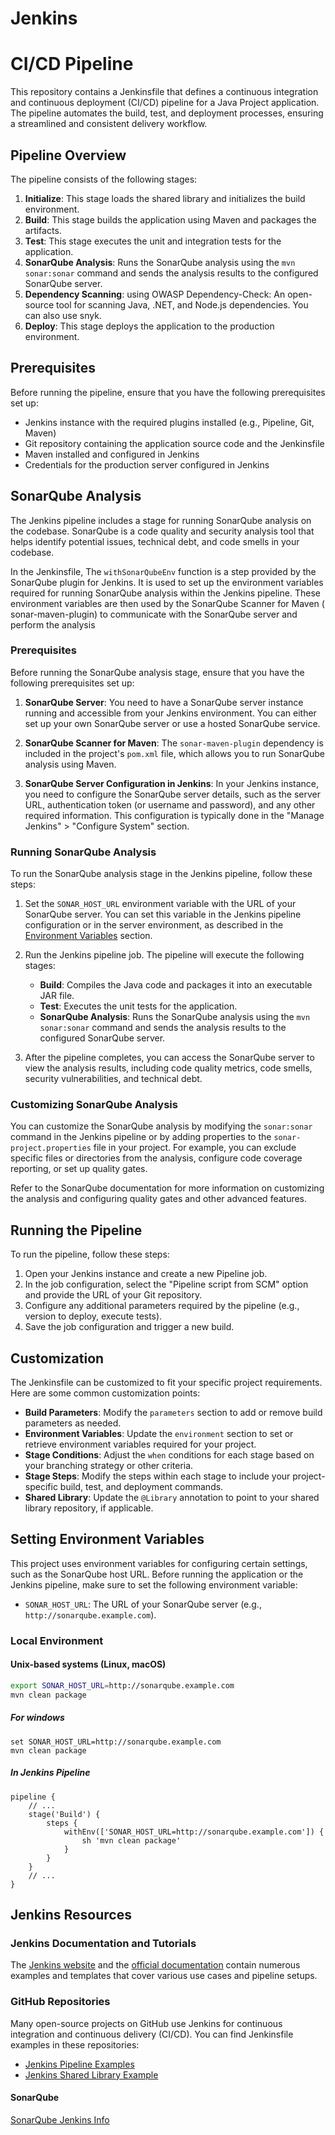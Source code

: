# Jenkins
# CI/CD Pipeline

This repository contains a Jenkinsfile that defines a continuous integration and continuous deployment (CI/CD) pipeline for a Java Project application. The pipeline automates the build, test, and deployment processes, ensuring a streamlined and consistent delivery workflow.

## Pipeline Overview

The pipeline consists of the following stages:

1. **Initialize**: This stage loads the shared library and initializes the build environment.
2. **Build**: This stage builds the application using Maven and packages the artifacts.
3. **Test**: This stage executes the unit and integration tests for the application.
4. **SonarQube Analysis**: Runs the SonarQube analysis using the `mvn sonar:sonar` command and sends the analysis results to the configured SonarQube server.
5. **Dependency Scanning**: using OWASP Dependency-Check: An open-source tool for scanning Java, .NET, and Node.js dependencies. You can also use snyk.
6. **Deploy**: This stage deploys the application to the production environment.

## Prerequisites

Before running the pipeline, ensure that you have the following prerequisites set up:

- Jenkins instance with the required plugins installed (e.g., Pipeline, Git, Maven)
- Git repository containing the application source code and the Jenkinsfile
- Maven installed and configured in Jenkins
- Credentials for the production server configured in Jenkins

## SonarQube Analysis

The Jenkins pipeline includes a stage for running SonarQube analysis on the codebase. SonarQube is a code quality and security analysis tool that helps identify potential issues, technical debt, and code smells in your codebase.

In the Jenkinsfile, The `withSonarQubeEnv` function is a step provided by the SonarQube plugin for Jenkins. It is used to set up the environment variables required for running SonarQube analysis within the Jenkins pipeline. These environment variables are then used by the SonarQube Scanner for Maven ( sonar-maven-plugin) to communicate with the SonarQube server and perform the analysis

### Prerequisites

Before running the SonarQube analysis stage, ensure that you have the following prerequisites set up:

1. **SonarQube Server**: You need to have a SonarQube server instance running and accessible from your Jenkins environment. You can either set up your own SonarQube server or use a hosted SonarQube service.

2. **SonarQube Scanner for Maven**: The `sonar-maven-plugin` dependency is included in the project's `pom.xml` file, which allows you to run SonarQube analysis using Maven.

3. **SonarQube Server Configuration in Jenkins**: In your Jenkins instance, you need to configure the SonarQube server details, such as the server URL, authentication token (or username and password), and any other required information. This configuration is typically done in the "Manage Jenkins" > "Configure System" section.


### Running SonarQube Analysis

To run the SonarQube analysis stage in the Jenkins pipeline, follow these steps:

1. Set the `SONAR_HOST_URL` environment variable with the URL of your SonarQube server. You can set this variable in the Jenkins pipeline configuration or in the server environment, as described in the [Environment Variables](#environment-variables) section.

2. Run the Jenkins pipeline job. The pipeline will execute the following stages:
   - **Build**: Compiles the Java code and packages it into an executable JAR file.
   - **Test**: Executes the unit tests for the application.
   - **SonarQube Analysis**: Runs the SonarQube analysis using the `mvn sonar:sonar` command and sends the analysis results to the configured SonarQube server.

3. After the pipeline completes, you can access the SonarQube server to view the analysis results, including code quality metrics, code smells, security vulnerabilities, and technical debt.

### Customizing SonarQube Analysis

You can customize the SonarQube analysis by modifying the `sonar:sonar` command in the Jenkins pipeline or by adding properties to the `sonar-project.properties` file in your project. For example, you can exclude specific files or directories from the analysis, configure code coverage reporting, or set up quality gates.

Refer to the SonarQube documentation for more information on customizing the analysis and configuring quality gates and other advanced features.

## Running the Pipeline

To run the pipeline, follow these steps:

1. Open your Jenkins instance and create a new Pipeline job.
2. In the job configuration, select the "Pipeline script from SCM" option and provide the URL of your Git repository.
3. Configure any additional parameters required by the pipeline (e.g., version to deploy, execute tests).
4. Save the job configuration and trigger a new build.

## Customization

The Jenkinsfile can be customized to fit your specific project requirements. Here are some common customization points:

- **Build Parameters**: Modify the `parameters` section to add or remove build parameters as needed.
- **Environment Variables**: Update the `environment` section to set or retrieve environment variables required for your project.
- **Stage Conditions**: Adjust the `when` conditions for each stage based on your branching strategy or other criteria.
- **Stage Steps**: Modify the steps within each stage to include your project-specific build, test, and deployment commands.
- **Shared Library**: Update the `@Library` annotation to point to your shared library repository, if applicable.


## Setting Environment Variables

This project uses environment variables for configuring certain settings, such as the SonarQube host URL. Before running the application or the Jenkins pipeline, make sure to set the following environment variable:

- `SONAR_HOST_URL`: The URL of your SonarQube server (e.g., `http://sonarqube.example.com`).

### Local Environment

#### Unix-based systems (Linux, macOS)

```bash
export SONAR_HOST_URL=http://sonarqube.example.com
mvn clean package
```

##### For windows
```
set SONAR_HOST_URL=http://sonarqube.example.com
mvn clean package
```

##### In Jenkins Pipeline
```
pipeline {
    // ...
    stage('Build') {
        steps {
            withEnv(['SONAR_HOST_URL=http://sonarqube.example.com']) {
                sh 'mvn clean package'
            }
        }
    }
    // ...
}
```

## Jenkins Resources
### Jenkins Documentation and Tutorials

The [Jenkins website](https://www.jenkins.io/) and the [official documentation](https://www.jenkins.io/doc/) contain numerous examples and templates that cover various use cases and pipeline setups.

### GitHub Repositories

Many open-source projects on GitHub use Jenkins for continuous integration and continuous delivery (CI/CD). You can find Jenkinsfile examples in these repositories:

- [Jenkins Pipeline Examples](https://github.com/jenkinsci/pipeline-examples)
- [Jenkins Shared Library Example](https://github.com/jenkinsci/global-shared-library-example)

#### SonarQube
[SonarQube Jenkins Info](https://www.jenkins.io/doc/pipeline/steps/sonar/)
